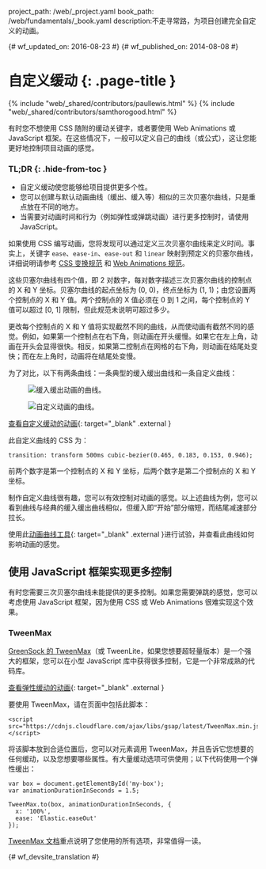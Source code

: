 project_path: /web/_project.yaml
book_path: /web/fundamentals/_book.yaml
description:不走寻常路，为项目创建完全自定义的动画。

{# wf_updated_on: 2016-08-23 #}
{# wf_published_on: 2014-08-08 #}

# 自定义缓动 {: .page-title }

{% include "web/_shared/contributors/paullewis.html" %}
{% include "web/_shared/contributors/samthorogood.html" %}

有时您不想使用 CSS 随附的缓动关键字，或者要使用 Web Animations 或 JavaScript 框架。在这些情况下，一般可以定义自己的曲线（或公式），这让您能更好地控制项目动画的感觉。

### TL;DR {: .hide-from-toc }
* 自定义缓动使您能够给项目提供更多个性。
* 您可以创建与默认动画曲线（缓出、缓入等）相似的三次贝塞尔曲线，只是重点放在不同的地方。
* 当需要对动画时间和行为（例如弹性或弹跳动画）进行更多控制时，请使用 JavaScript。


如果使用 CSS 编写动画，您将发现可以通过定义三次贝塞尔曲线来定义时间。事实上，关键字 `ease`、`ease-in`、`ease-out` 和 `linear` 映射到预定义的贝塞尔曲线，详细说明请参考 [CSS 变换规范](http://www.w3.org/TR/css3-transitions/) 和 [Web Animations 规范](https://w3c.github.io/web-animations/#scaling-using-a-cubic-bezier-curve)。

这些贝塞尔曲线有四个值，即 2 对数字，每对数字描述三次贝塞尔曲线的控制点的 X 和 Y 坐标。贝塞尔曲线的起点坐标为 (0, 0)，终点坐标为 (1, 1)；由您设置两个控制点的 X 和 Y 值。两个控制点的 X 值必须在 0 到 1 之间，每个控制点的 Y 值可以超过 [0, 1] 限制，但此规范未说明可超过多少。

更改每个控制点的 X 和 Y 值将实现截然不同的曲线，从而使动画有截然不同的感觉。例如，如果第一个控制点在右下角，则动画在开头缓慢。如果它在左上角，动画在开头会显得很快。相反，如果第二控制点在网格的右下角，则动画在结尾处变快；而在左上角时，动画将在结尾处变慢。

为了对比，以下有两条曲线：一条典型的缓入缓出曲线和一条自定义曲线：

<div class="attempt-left">
  <figure>
    <img src="images/ease-in-out-markers.png" alt="缓入缓出动画的曲线。" />
  </figure>
</div>
<div class="attempt-right">
  <figure>
    <img src="images/custom.png" alt="自定义动画的曲线。" />
  </figure>
</div>

[查看自定义缓动的动画](https://googlesamples.github.io/web-fundamentals/fundamentals/design-and-ux/animations/box-move-custom-curve.html){: target="_blank" .external }

此自定义曲线的 CSS 为：


    transition: transform 500ms cubic-bezier(0.465, 0.183, 0.153, 0.946);
    

前两个数字是第一个控制点的 X 和 Y 坐标，后两个数字是第二个控制点的 X 和 Y 坐标。

制作自定义曲线很有趣，您可以有效控制对动画的感觉。以上述曲线为例，您可以看到曲线与经典的缓入缓出曲线相似，但缓入即“开始”部分缩短，而结尾减速部分拉长。

使用此[动画曲线工具](https://googlesamples.github.io/web-fundamentals/fundamentals/design-and-ux/animations/curve-playground.html){: target="_blank" .external }进行试验，并查看此曲线如何影响动画的感觉。

## 使用 JavaScript 框架实现更多控制

有时您需要三次贝塞尔曲线未能提供的更多控制。如果您需要弹跳的感觉，您可以考虑使用 JavaScript 框架，因为使用 CSS 或 Web Animations 很难实现这个效果。

### TweenMax

[GreenSock 的 TweenMax](https://github.com/greensock/GreenSock-JS/tree/master/src/minified)（或 TweenLite，如果您想要超轻量版本）是一个强大的框架，您可以在小型 JavaScript 库中获得很多控制，它是一个非常成熟的代码库。

[查看弹性缓动的动画](https://googlesamples.github.io/web-fundamentals/fundamentals/design-and-ux/animations/box-move-elastic.html){: target="_blank" .external }

要使用 TweenMax，请在页面中包括此脚本：


    <script src="https://cdnjs.cloudflare.com/ajax/libs/gsap/latest/TweenMax.min.js"></script>
    

将该脚本放到合适位置后，您可以对元素调用 TweenMax，并且告诉它您想要的任何缓动，以及您想要哪些属性。有大量缓动选项可供使用；以下代码使用一个弹性缓出：


    var box = document.getElementById('my-box');
    var animationDurationInSeconds = 1.5;
    
    TweenMax.to(box, animationDurationInSeconds, {
      x: '100%',
      ease: 'Elastic.easeOut'
    });
    

[TweenMax 文档](https://greensock.com/docs/#/HTML5/GSAP/TweenMax/)重点说明了您使用的所有选项，非常值得一读。





{# wf_devsite_translation #}
